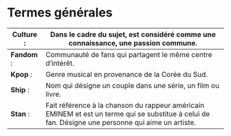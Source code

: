 # **Termes générales**



|  **Culture** :  | Dans le cadre du sujet, est considéré comme une connaissance, une passion commune. |
|--|--|
|  **Fandom** : |  Communauté de fans qui partagent le même centre d’intérêt.  |
|  **Kpop** : |  Genre musical en provenance de la Corée du Sud.|
|  **Ship** : |    Nom qui désigne un couple dans une série, un film ou livre. |
| **Stan** : |   Fait référence à la chanson du rappeur américain EMINEM et est un terme qui se substitue à celui de fan. Désigne une personne qui aime un artiste. |


